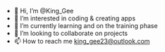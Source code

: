 - 👋 Hi, I’m @King_Gee
- 👀 I’m interested in coding & creating apps
- 🌱 I’m currently learning and on the training phase
- 💞️ I’m looking to collaborate on projects
- 📫 How to reach me king_gee23@outlook.com



